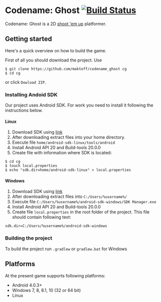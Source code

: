 # Codename: Ghost  [![Build Status](https://travis-ci.org/MaKToff/Codename_Ghost.svg)](https://travis-ci.org/MaKToff/Codename_Ghost)
Codename: Ghost is a 2D [shoot 'em up](https://en.wikipedia.org/wiki/Shoot_%27em_up) platformer.

## Getting started
Here's a quick overview on how to build the game.

First of all you should download the project. Use
```
$ git clone https://github.com/maktoff/codename_ghost cg
$ cd cg
```
or click `Dowload ZIP`. 

### Installing Andoid SDK
Our project uses Android SDK. For work you need to install it following the instructions below.

#### Linux
1. Download SDK using [link](http://dl.google.com/android/android-sdk_r24.4-linux.tgz)
2. After downloading extract files into your home directory.
3. Execute file `home/android-sdk-linux/tools/android`
4. Install Android API 20 and Build-tools 20.0.0
5. Create file with information where SDK is located:

``` 
$ cd cg
$ touch local.properties
$ echo "sdk.dir=home/android-sdk-linux" > local.properties
```

#### Windows
1. Download SDK using [link](http://dl.google.com/android/android-sdk_r24.4-windows.zip)
2. After downloading extract files into `C:/Users/%username%/`
3. Execute file `C:/Users/%username%/android-sdk-windows/SDK Manager.exe`
4. Install Android API 20 and Build-tools 20.0.0
5. Create file `local.properties` in the root folder of the project. This file should contain following text:

```
sdk.dir=C:/Users/%username%/android-sdk-windows
```

### Building the project
To build the project run `.gradlew` or `gradlew.bat` for Windows

## Platforms
At the present game supports following platforms:
- Android 4.0.3+
- Windows 7, 8, 8.1, 10 (32 or 64 bit)
- Linux

